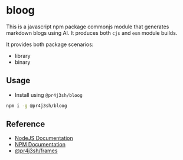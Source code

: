 # bloog

This is a javascript npm package commonjs module that generates markdown blogs using AI. It produces both `cjs` and `esm` module builds.

It provides both package scenarios:

- library
- binary

## Usage

- Install using `@pr4j3sh/bloog`

```bash
npm i -g @pr4j3sh/bloog
```

## Reference

- [NodeJS Documentation](https://nodejs.org/en/learn/getting-started/introduction-to-nodejs)
- [NPM Documentation](https://docs.npmjs.com/)
- [@pr4j3sh/frames](https://pr4j3sh.github.io/frames/)

